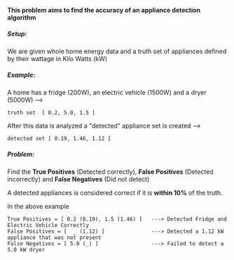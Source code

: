 **This problem aims to find the accuracy of an appliance detection algorithm**

##### Setup:
We are given whole home energy data and a truth set of appliances defined by their wattage in Kilo Watts (kW)

##### Example:
A home has a fridge (200W), an electric vehicle (1500W) and a dryer (5000W) --> 
```
truth set  [ 0.2, 5.0, 1.5 ]
```
After this data is analyzed a "detected" appliance set is created --> 
```
detected set [ 0.19, 1.46, 1.12 ]
```

##### Problem:
Find the **True Positives** (Detected correctly), 
**False Positives** (Detected incorrectly) and
**False Negatives** (Did not detect)

A detected appliances is considered correct if it is **within 10%** of the truth.

In the above example 
```
True Positives = [ 0.2 (0.19), 1.5 (1.46) ]   ---> Detected Fridge and Electric Vehicle Correctly
False Positives = [  _ (1.12) ]               ---> Detected a 1.12 kW appliance that was not present
False Negatives = [ 5.0 (_) ]                 ---> Failed to detect a 5.0 kW dryer
```